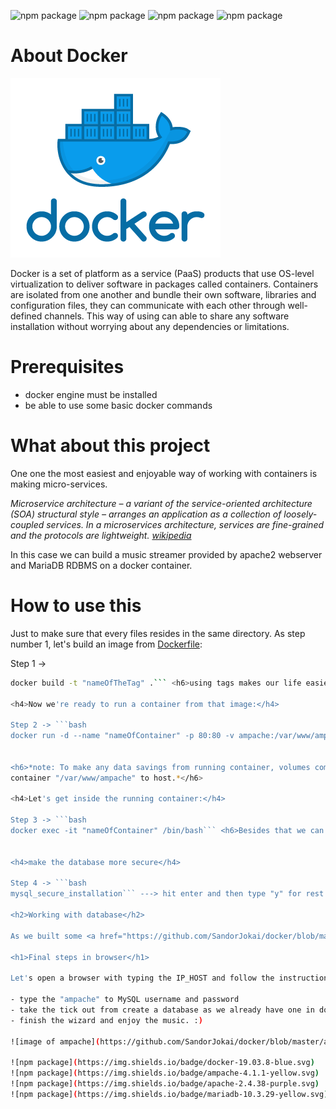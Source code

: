 ![npm package](https://img.shields.io/badge/docker-19.03.8-blue.svg)
![npm package](https://img.shields.io/badge/ampache-4.1.1-yellow.svg)
![npm package](https://img.shields.io/badge/apache-2.4.38-purple.svg)
![npm package](https://img.shields.io/badge/mariadb-10.3.29-yellow.svg)

<h1>About Docker</h1>

![Image of docker](https://github.com/SandorJokai/docker/blob/master/ampache-streamer/docker.png)

Docker is a set of platform as a service (PaaS) products that use OS-level virtualization to deliver software in packages called containers. Containers are isolated from one another and bundle their own software, libraries and configuration files, they can communicate with each other through well-defined channels.
This way of using can able to share any software installation without worrying about any dependencies or limitations.

<h1>Prerequisites</h1>

- docker engine must be installed
- be able to use some basic docker commands

<h1>What about this project</h1>

One one the most easiest and enjoyable way of working with containers is making micro-services.

*Microservice architecture – a variant of the service-oriented architecture (SOA) structural style – arranges an application as a collection of loosely-coupled services. In a microservices architecture, services are fine-grained and the protocols are lightweight. [wikipedia](https://en.wikipedia.org/wiki/Microservices)*

In this case we can build a music streamer provided by apache2 webserver and MariaDB RDBMS on a docker container.
      
<h1>How to use this</h1>
Just to make sure that every files resides in the same directory.
As step number 1, let's build an image from <a href="https://github.com/SandorJokai/docker/blob/master/ampache-streamer/Dockerfile" target="_blank">Dockerfile</a>:
      
Step 1 ->
```bash
docker build -t "nameOfTheTag" .``` <h6>using tags makes our life easier, trust me. "." in the end assumes Dockerfile resides in the same directory</h6>

<h4>Now we're ready to run a container from that image:</h4>

Step 2 -> ```bash
docker run -d --name "nameOfContainer" -p 80:80 -v ampache:/var/www/ampache ampache-stream```


<h6>*note: To make any data savings from running container, volumes comes to help. Just type "-v" option with the run command. It'll be saved every datas from the
container "/var/www/ampache" to host.*</h6>

<h4>Let's get inside the running container:</h4>

Step 3 -> ```bash
docker exec -it "nameOfContainer" /bin/bash``` <h6>Besides that we can use "docker inspect" command to get more info from the container</h6>


<h4>make the database more secure</h4>

Step 4 -> ```bash
mysql_secure_installation``` ---> hit enter and then type "y" for rest of the questions.

<h2>Working with database</h2>

As we built some <a href="https://github.com/SandorJokai/docker/blob/master/ampache-streamer/credentials.txt" target="_blank">sql parameters</a> into the image, we do not need to do anything with it. We already have a database, a user and permissions to work with.

<h1>Final steps in browser</h1>

Let's open a browser with typing the IP_HOST and follow the instructions to finish.

- type the "ampache" to MySQL username and password
- take the tick out from create a database as we already have one in docker image
- finish the wizard and enjoy the music. :)

![image of ampache](https://github.com/SandorJokai/docker/blob/master/ampache-streamer/ampache.png)

![npm package](https://img.shields.io/badge/docker-19.03.8-blue.svg)
![npm package](https://img.shields.io/badge/ampache-4.1.1-yellow.svg)
![npm package](https://img.shields.io/badge/apache-2.4.38-purple.svg)
![npm package](https://img.shields.io/badge/mariadb-10.3.29-yellow.svg)
